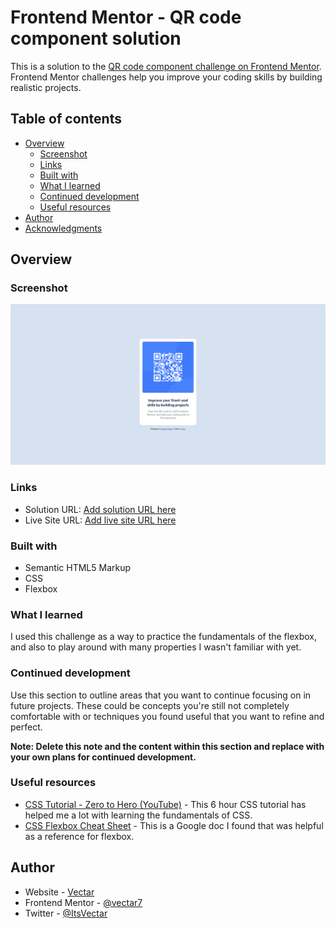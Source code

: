 # Frontend Mentor - QR code component solution

This is a solution to the [QR code component challenge on Frontend Mentor](https://www.frontendmentor.io/challenges/qr-code-component-iux_sIO_H). Frontend Mentor challenges help you improve your coding skills by building realistic projects. 

## Table of contents

- [Overview](#overview)
  - [Screenshot](#screenshot)
  - [Links](#links)
  - [Built with](#built-with)
  - [What I learned](#what-i-learned)
  - [Continued development](#continued-development)
  - [Useful resources](#useful-resources)
- [Author](#author)
- [Acknowledgments](#acknowledgments)

## Overview

### Screenshot

![](../images/screenshot.png)

### Links

- Solution URL: [Add solution URL here](https://your-solution-url.com)
- Live Site URL: [Add live site URL here](https://your-live-site-url.com)

### Built with

- Semantic HTML5 Markup
- CSS
- Flexbox

### What I learned

I used this challenge as a way to practice the fundamentals of the flexbox, and also to play
around with many properties I wasn't familiar with yet.

### Continued development

Use this section to outline areas that you want to continue focusing on in future projects. These could be concepts you're still not completely comfortable with or techniques you found useful that you want to refine and perfect.

**Note: Delete this note and the content within this section and replace with your own plans for continued development.**

### Useful resources

- [CSS Tutorial - Zero to Hero (YouTube)](https://www.youtube.com/watch?v=1Rs2ND1ryYc&t=13315s) - This 6 hour CSS tutorial has helped me a lot
with learning the fundamentals of CSS.
- [CSS Flexbox Cheat Sheet](https://docs.google.com/document/d/1jWpqeNW9f6phCx9E4MJi5-VPRjdswY_A_wr4pIoeSvA/edit) - This is a Google doc I found
that was helpful as a reference for flexbox.

## Author

- Website - [Vectar](https://github.com/vectar7)
- Frontend Mentor - [@vectar7](https://www.frontendmentor.io/profile/vectar7)
- Twitter - [@ItsVectar](https://twitter.com/ItsVectar)